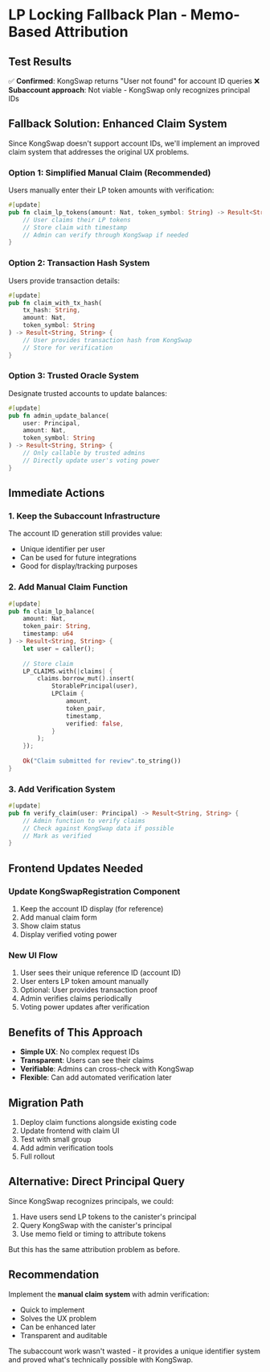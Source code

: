 # LP Locking Fallback Plan - Memo-Based Attribution

## Test Results
✅ **Confirmed**: KongSwap returns "User not found" for account ID queries
❌ **Subaccount approach**: Not viable - KongSwap only recognizes principal IDs

## Fallback Solution: Enhanced Claim System

Since KongSwap doesn't support account IDs, we'll implement an improved claim system that addresses the original UX problems.

### Option 1: Simplified Manual Claim (Recommended)
Users manually enter their LP token amounts with verification:

```rust
#[update]
pub fn claim_lp_tokens(amount: Nat, token_symbol: String) -> Result<String, String> {
    // User claims their LP tokens
    // Store claim with timestamp
    // Admin can verify through KongSwap if needed
}
```

### Option 2: Transaction Hash System
Users provide transaction details:

```rust
#[update]
pub fn claim_with_tx_hash(
    tx_hash: String,
    amount: Nat,
    token_symbol: String
) -> Result<String, String> {
    // User provides transaction hash from KongSwap
    // Store for verification
}
```

### Option 3: Trusted Oracle System
Designate trusted accounts to update balances:

```rust
#[update]
pub fn admin_update_balance(
    user: Principal,
    amount: Nat,
    token_symbol: String
) -> Result<String, String> {
    // Only callable by trusted admins
    // Directly update user's voting power
}
```

## Immediate Actions

### 1. Keep the Subaccount Infrastructure
The account ID generation still provides value:
- Unique identifier per user
- Can be used for future integrations
- Good for display/tracking purposes

### 2. Add Manual Claim Function
```rust
#[update]
pub fn claim_lp_balance(
    amount: Nat,
    token_pair: String,
    timestamp: u64
) -> Result<String, String> {
    let user = caller();
    
    // Store claim
    LP_CLAIMS.with(|claims| {
        claims.borrow_mut().insert(
            StorablePrincipal(user),
            LPClaim {
                amount,
                token_pair,
                timestamp,
                verified: false,
            }
        );
    });
    
    Ok("Claim submitted for review".to_string())
}
```

### 3. Add Verification System
```rust
#[update]
pub fn verify_claim(user: Principal) -> Result<String, String> {
    // Admin function to verify claims
    // Check against KongSwap data if possible
    // Mark as verified
}
```

## Frontend Updates Needed

### Update KongSwapRegistration Component
1. Keep the account ID display (for reference)
2. Add manual claim form
3. Show claim status
4. Display verified voting power

### New UI Flow
1. User sees their unique reference ID (account ID)
2. User enters LP token amount manually
3. Optional: User provides transaction proof
4. Admin verifies claims periodically
5. Voting power updates after verification

## Benefits of This Approach
- **Simple UX**: No complex request IDs
- **Transparent**: Users can see their claims
- **Verifiable**: Admins can cross-check with KongSwap
- **Flexible**: Can add automated verification later

## Migration Path
1. Deploy claim functions alongside existing code
2. Update frontend with claim UI
3. Test with small group
4. Add admin verification tools
5. Full rollout

## Alternative: Direct Principal Query
Since KongSwap recognizes principals, we could:
1. Have users send LP tokens to the canister's principal
2. Query KongSwap with the canister's principal
3. Use memo field or timing to attribute tokens

But this has the same attribution problem as before.

## Recommendation
Implement the **manual claim system** with admin verification:
- Quick to implement
- Solves the UX problem
- Can be enhanced later
- Transparent and auditable

The subaccount work wasn't wasted - it provides a unique identifier system and proved what's technically possible with KongSwap.